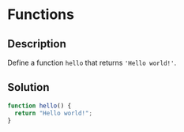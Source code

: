 # Functions

## Description

Define a function `hello` that returns `'Hello world!'`.

## Solution

```javascript
function hello() {
  return "Hello world!";
}
```